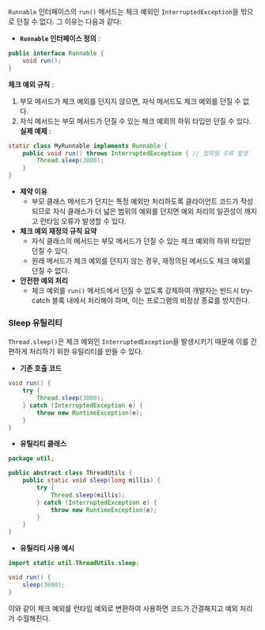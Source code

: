 `Runnable` 인터페이스의 `run()` 메서드는 체크 예외인 `InterruptedException`을 밖으로 던질 수 없다. 그 이유는 다음과 같다:

- **`Runnable` 인터페이스 정의** :
```java
public interface Runnable {
    void run();
}
```
**체크 예외 규칙** :
1. 부모 메서드가 체크 예외를 던지지 않으면, 자식 메서드도 체크 예외를 던질 수 없다.
2. 자식 메서드는 부모 메서드가 던질 수 있는 체크 예외의 하위 타입만 던질 수 있다.
**실제 예제** :
```java
static class MyRunnable implements Runnable {
    public void run() throws InterruptedException { // 컴파일 오류 발생
        Thread.sleep(3000);
    }
}
```
- **제약 이유**
    - 부모 클래스 메서드가 던지는 특정 예외만 처리하도록 클라이언트 코드가 작성되므로 자식 클래스가 더 넓은 범위의 예외를 던지면 예외 처리의 일관성이 깨지고 런타임 오류가 발생할 수 있다.
- **체크 예외 재정의 규칙 요약**
    - 자식 클래스의 메서드는 부모 메서드가 던질 수 있는 체크 예외의 하위 타입만 던질 수 있다.
    - 원래 메서드가 체크 예외를 던지지 않는 경우, 재정의된 메서드도 체크 예외를 던질 수 없다.
- **안전한 예외 처리**
    - 체크 예외를 `run()` 메서드에서 던질 수 없도록 강제하여 개발자는 반드시 try-catch 블록 내에서 처리해야 하며, 이는 프로그램의 비정상 종료를 방지한다.
### Sleep 유틸리티

`Thread.sleep()`은 체크 예외인 `InterruptedException`을 발생시키기 때문에 이를 간편하게 처리하기 위한 유틸리티를 만들 수 있다.

- **기존 호출 코드**
```java
void run() {
    try {
        Thread.sleep(3000);
    } catch (InterruptedException e) {
        throw new RuntimeException(e);
    }
}
```
- **유틸리티 클래스**
```java
package util;

public abstract class ThreadUtils {
    public static void sleep(long millis) {
        try {
            Thread.sleep(millis);
        } catch (InterruptedException e) {
            throw new RuntimeException(e);
        }
    }
}
```
- **유틸리티 사용 예시**
```java
import static util.ThreadUtils.sleep;

void run() {
    sleep(3000);
}
```
이와 같이 체크 예외를 런타임 예외로 변환하여 사용하면 코드가 간결해지고 예외 처리가 수월해진다.